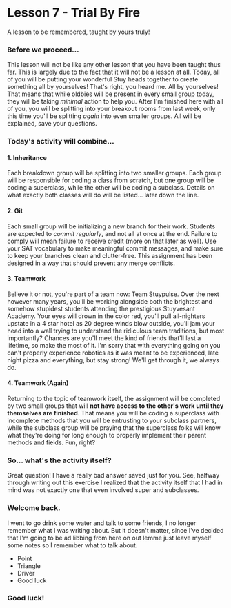 # Lesson 7 - Trial By Fire
A lesson to be remembered, taught by yours truly!

### Before we proceed...
This lesson will not be like any other lesson that you have been taught thus far. This is largely due to the fact that it will not be a lesson at all. Today, all of you will be putting your wonderful Stuy heads together to create something all by yourselves! That's right, you heard me. All by yourselves! That means that while oldbies will be present in every small group today, they will be taking *minimal* action to help you.
After I'm finished here with all of you, you will be splitting into your breakout rooms from last week, only this time you'll be splitting *again* into even smaller groups. All will be explained, save your questions.

### Today's activity will combine...
#### 1. Inheritance
Each breakdown group will be splitting into two smaller groups. Each group will be responsible for coding a class from scratch, but one group will be coding a superclass, while the other will be coding a subclass. Details on what exactly both classes will do will be listed... later down the line.
#### 2. Git
Each small group will be initializing a new branch for their work. Students are expected to *commit regularly*, and not all at once at the end. Failure to comply will mean failure to receive credit (more on that later as well). Use your SAT vocabulary to make meaningful commit messages, and make sure to keep your branches clean and clutter-free. This assignment has been designed in a way that should prevent any merge conflicts.
#### 3. Teamwork
Believe it or not, you're part of a team now: Team Stuypulse. Over the next however many years, you'll be working alongside both the brightest and somehow stupidest students attending the prestigious Stuyvesant Academy. Your eyes will drown in the color red, you'll pull all-nighters upstate in a 4 star hotel as 20 degree winds blow outside, you'll jam your head into a wall trying to understand the ridiculous team traditions, but most importantly? Chances are you'll meet the kind of friends that'll last a lifetime, so make the most of it. I'm sorry that with everything going on you can't properly experience robotics as it was meant to be experienced, late night pizza and everything, but stay strong! We'll get through it, we always do.
#### 4. Teamwork (Again)
Returning to the topic of teamwork itself, the assignment will be completed by two small groups that will **not have access to the other's work until they themselves are finished**. That means you will be coding a superclass with incomplete methods that you will be entrusting to your subclass partners, while the subclass group will be praying that the superclass folks will know what they're doing for long enough to properly implement their parent methods and fields. Fun, right?

### So... what's the activity itself?
Great question! I have a really bad answer saved just for you. See, halfway through writing out this exercise I realized that the activity itself that I had in mind was not exactly one that even involved super and subclasses.

### Welcome back.
I went to go drink some water and talk to some friends, I no longer remember what I was writing about. But it doesn't matter, since I've decided that I'm going to be ad libbing from here on out lemme just leave myself some notes so I remember what to talk about.

- Point
- Triangle
- Driver
- Good luck

### Good luck!
